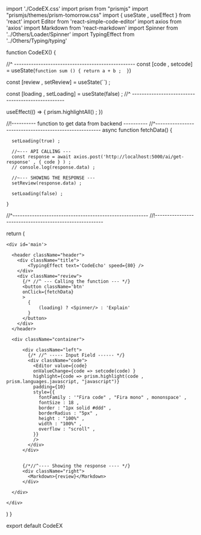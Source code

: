 import './CodeEX.css'
import prism from "prismjs"
import "prismjs/themes/prism-tomorrow.css"
import { useState , useEffect } from 'react'
import Editor from 'react-simple-code-editor'
import axios from 'axios'
import Markdown from 'react-markdown'
import Spinner from '../Others/Loader/Spinner'
import TypingEffect from '../Others/Typing/typing'

function CodeEX() {

  //^ --------------------------------------------------
  const [code , setcode] = useState(`function sum () {
      return a + b ; 
  }`)

  const [review , setReview] = useState(``) ; 

  const [loading , setLoading] = useState(false) ; 
  //^ --------------------------------------------------


  useEffect(() => {
    prism.highlightAll() ; 
  })
  
  //!---------- function to get data from backend ----------
  //^-------------------------------------------------------
    async function fetchData() {

      setLoading(true) ; 

      //~--- API CALLING ---
      const response = await axios.post('http://localhost:5000/ai/get-response' , { code } ) ; 
      // console.log(response.data) ; 

      //~--- SHOWING THE RESPONSE ---
      setReview(response.data) ; 

      setLoading(false) ; 

    }
    
  //^--------------------------------------------------------
  //!--------------------------------------------------------


  return (

    <div id='main'>

      <header className="header">
        <div className="title">
            <TypingEffect text='CodeEcho' speed={80} /> 
        </div>
        <div className="review">
          {/* //^ --- Calling the function --- */}
          <button className='btn'
          onClick={fetchData}
          >
            {
                (loading) ? <Spinner/> : 'Explain'
            }
          </button>
        </div>
      </header>

      <div className="container">

          <div className="left">
            {/* //^ ----- Input Field ------ */}
            <div className="code">
              <Editor value={code}
              onValueChange={code => setcode(code) }
              highlight={code => prism.highlight(code , prism.languages.javascript, "javascript")}
              padding={10}
              style={{
                fontFamily : '"Fira code" , "Fira mono" , mononspace' , 
                fontSize : 18 , 
                border : "1px solid #ddd" , 
                borderRadius : "5px" , 
                height : "100%" , 
                width : "100%" , 
                overflow : "scroll" , 
              }}
              />
            </div>
          </div>


          {/*//^---- Showing the response ---- */}
          <div className="right">
            <Markdown>{review}</Markdown>
          </div>

      </div>

    </div>

  )
}

export default CodeEX
